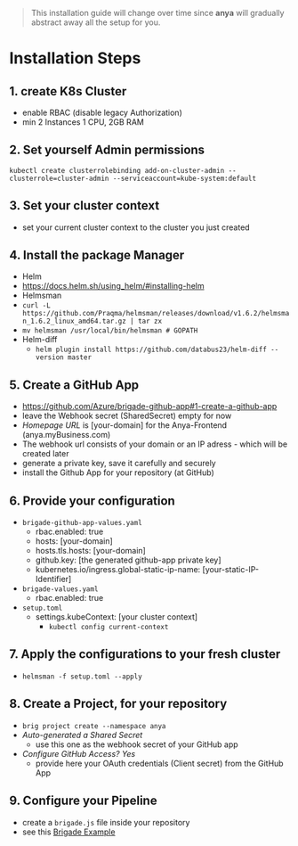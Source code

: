 > This installation guide will change over time since **anya** will gradually abstract away all the setup for you.

# Installation Steps

## 1. create K8s Cluster
- enable RBAC (disable legacy Authorization)
- min 2 Instances 1 CPU, 2GB RAM

## 2. Set yourself Admin permissions 
`kubectl create clusterrolebinding add-on-cluster-admin --clusterrole=cluster-admin --serviceaccount=kube-system:default`

## 3. Set your cluster context
- set your current cluster context to the cluster you just created

## 4. Install the package Manager
- Helm
 - https://docs.helm.sh/using_helm/#installing-helm
- Helmsman
 - `curl -L https://github.com/Praqma/helmsman/releases/download/v1.6.2/helmsman_1.6.2_linux_amd64.tar.gz | tar zx`
 - `mv helmsman /usr/local/bin/helmsman # GOPATH `
- Helm-diff
  - `helm plugin install https://github.com/databus23/helm-diff --version master`

## 5. Create a GitHub App
- https://github.com/Azure/brigade-github-app#1-create-a-github-app
- leave the Webhook secret (SharedSecret) empty for now
- _Homepage URL_ is [your-domain] for the Anya-Frontend (anya.myBusiness.com)
- The webhook url consists of your domain or an IP adress - which will be created later
- generate a private key, save it carefully and securely
- install the Github App for your repository (at GitHub)

## 6. Provide your configuration
- `brigade-github-app-values.yaml`
  - rbac.enabled: true
  - hosts: [your-domain]
  - hosts.tls.hosts: [your-domain]
  - github.key: [the generated github-app private key]
  - kubernetes.io/ingress.global-static-ip-name: [your-static-IP-Identifier]
- `brigade-values.yaml`
  - rbac.enabled: true
- `setup.toml`
  - settings.kubeContext: [your cluster context] 
    - `kubectl config current-context`

## 7. Apply the configurations to your fresh cluster
- `helmsman -f setup.toml --apply`

## 8. Create a Project, for your repository
- `brig project create --namespace anya`
- _Auto-generated a Shared Secret_
  - use this one as the webhook secret of your GitHub app
- _Configure GitHub Access? Yes_
  - provide here your OAuth credentials (Client secret) from the GitHub App

## 9. Configure your Pipeline
- create a `brigade.js` file inside your repository
- see this [Brigade Example](https://github.com/Azure/brigade-github-app#running-a-new-set-of-checks)
